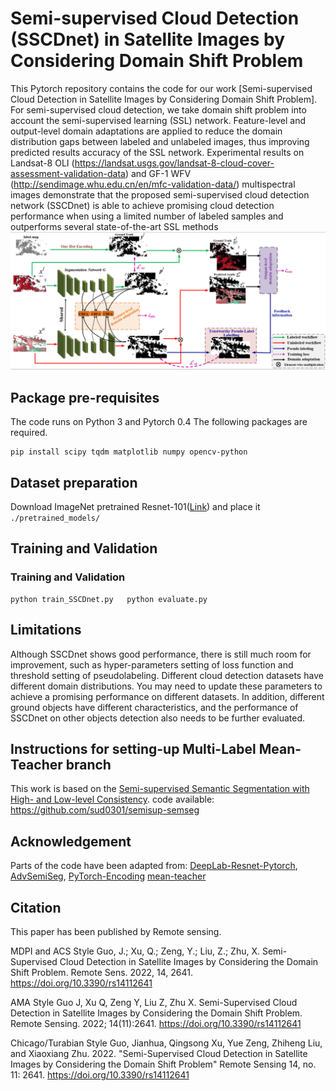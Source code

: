 
# Semi-supervised Cloud Detection (SSCDnet) in Satellite Images by Considering Domain Shift Problem

This Pytorch repository contains the code for our work [Semi-supervised Cloud Detection in Satellite Images by
Considering Domain Shift Problem]. 
 For semi-supervised cloud detection, we take domain shift problem into account the semi-supervised learning (SSL) network. Feature-level and output-level domain adaptations are applied to reduce the domain distribution gaps between labeled and unlabeled images, thus improving predicted results accuracy of the SSL network.
Experimental results on Landsat-8 OLI (https://landsat.usgs.gov/landsat-8-cloud-cover-assessment-validation-data) and GF-1 WFV (http://sendimage.whu.edu.cn/en/mfc-validation-data/) multispectral images demonstrate that the proposed semi-supervised cloud detection network (SSCDnet) is able to achieve promising cloud detection performance when using a limited number of labeled samples and outperforms several state-of-the-art SSL methods
![](framework.png)

## Package pre-requisites
The code runs on Python 3 and Pytorch 0.4 The following packages are required. 

```
pip install scipy tqdm matplotlib numpy opencv-python
```

## Dataset preparation

Download ImageNet pretrained Resnet-101([Link](https://download.pytorch.org/models/resnet101-5d3b4d8f.pth)) and place it ```./pretrained_models/```


## Training and Validation

### Training and Validation 
```
python train_SSCDnet.py   python evaluate.py 
```
##  Limitations
Although SSCDnet shows good performance, there is still much room for improvement, such as hyper-parameters setting of loss function and threshold setting of pseudolabeling. Different cloud detection datasets have different domain distributions. You may need to update these parameters to achieve a promising performance on different datasets. In addition, different ground objects have different characteristics, and the performance of SSCDnet on other objects detection also needs to be further evaluated.

## Instructions for setting-up Multi-Label Mean-Teacher branch
This work is based on the [Semi-supervised Semantic Segmentation with High- and Low-level Consistency](https://arxiv.org/pdf/1908.05724.pdf).
code available:
https://github.com/sud0301/semisup-semseg

## Acknowledgement

Parts of the code have been adapted from: 
[DeepLab-Resnet-Pytorch](https://github.com/speedinghzl/Pytorch-Deeplab), [AdvSemiSeg](https://github.com/hfslyc/AdvSemiSeg), [PyTorch-Encoding](https://github.com/zhanghang1989/PyTorch-Encoding)
[mean-teacher](https://github.com/CuriousAI/mean-teacher) 

## Citation
This paper has been published by Remote sensing.

MDPI and ACS Style
Guo, J.; Xu, Q.; Zeng, Y.; Liu, Z.; Zhu, X. Semi-Supervised Cloud Detection in Satellite Images by Considering the Domain Shift Problem. Remote Sens. 2022, 14, 2641. https://doi.org/10.3390/rs14112641

AMA Style
Guo J, Xu Q, Zeng Y, Liu Z, Zhu X. Semi-Supervised Cloud Detection in Satellite Images by Considering the Domain Shift Problem. Remote Sensing. 2022; 14(11):2641. https://doi.org/10.3390/rs14112641

Chicago/Turabian Style
Guo, Jianhua, Qingsong Xu, Yue Zeng, Zhiheng Liu, and Xiaoxiang Zhu. 2022. "Semi-Supervised Cloud Detection in Satellite Images by Considering the Domain Shift Problem" Remote Sensing 14, no. 11: 2641. https://doi.org/10.3390/rs14112641

